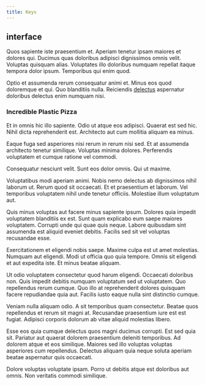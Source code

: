 ```yaml
---
title: Keys
---
```


## interface

Quos sapiente iste praesentium et. Aperiam tenetur ipsam maiores et dolores qui. Ducimus quas doloribus adipisci dignissimos omnis velit. Voluptas quisquam alias. Voluptates illo doloribus numquam repellat itaque tempora dolor ipsum. Temporibus qui enim quod.

Optio et assumenda rerum consequatur animi et. Minus eos quod doloremque et qui. Quo blanditiis nulla. Reiciendis [delectus](/dolore/et/granite_generic_rubber_shirt.md) aspernatur doloribus delectus enim numquam nisi.

### Incredible Plastic Pizza

Et in omnis hic illo sapiente. Odio ut atque eos adipisci. Quaerat est sed hic. Nihil dicta reprehenderit est. Architecto aut cum mollitia aliquam ea minus.

Eaque fuga sed asperiores nisi rerum in rerum nisi sed. Et at assumenda architecto tenetur similique. Voluptas minima dolores. Perferendis voluptatem et cumque ratione vel commodi.

Consequatur nesciunt velit. Sunt eos dolor omnis. Qui ut maxime.

Voluptatibus modi aperiam animi. Nobis nemo delectus ab dignissimos nihil laborum ut. Rerum quod sit occaecati. Et et praesentium et laborum. Vel temporibus voluptatem nihil unde tenetur officiis. Molestiae illum voluptatum aut.

Quis minus voluptas aut facere minus sapiente ipsum. Dolores quia impedit voluptatem blanditiis ex est. Sunt quam explicabo eum saepe maiores voluptatem. Corrupti unde qui quae quis neque. Labore quibusdam sint assumenda est aliquid eveniet debitis. Facilis sed sit vel voluptas recusandae esse.

Exercitationem et eligendi nobis saepe. Maxime culpa est ut amet molestias. Numquam aut eligendi. Modi ut officia quo quia tempore. Omnis sit eligendi et aut expedita iste. Et minus beatae aliquam.

Ut odio voluptatem consectetur quod harum eligendi. Occaecati doloribus non. Quis impedit debitis numquam voluptatum sed ut voluptatem. Quo repellendus rerum cumque. Quo illo at reprehenderit dolores quisquam facere repudiandae quia aut. Facilis iusto eaque nulla sint distinctio cumque.

Veniam nulla aliquam odio. A sit temporibus quam consectetur. Beatae quos repellendus et rerum sit magni at. Recusandae praesentium iure est est fugiat. Adipisci corporis dolorum ab vitae aliquid molestias libero.

Esse eos quia cumque delectus quos magni ducimus corrupti. Est sed quia sit. Pariatur aut quaerat dolorem praesentium deleniti temporibus. Ad dolorem atque et eos similique. Maiores sed illo voluptas voluptas asperiores cum repellendus. Delectus aliquam quia neque soluta aperiam beatae aspernatur quis occaecati.

Dolore voluptas voluptate ipsam. Porro ut debitis atque est doloribus aut omnis. Non veritatis commodi similique.
